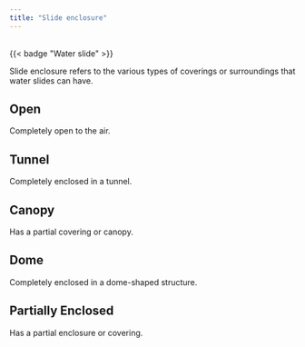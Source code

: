 ```yaml
---
title: "Slide enclosure"
---
```

<br/>
{{< badge "Water slide" >}}


Slide enclosure refers to the various types of coverings or surroundings that water slides can have.

## Open
Completely open to the air.

## Tunnel
Completely enclosed in a tunnel.

## Canopy
Has a partial covering or canopy.

## Dome
Completely enclosed in a dome-shaped structure.

## Partially Enclosed
Has a partial enclosure or covering.